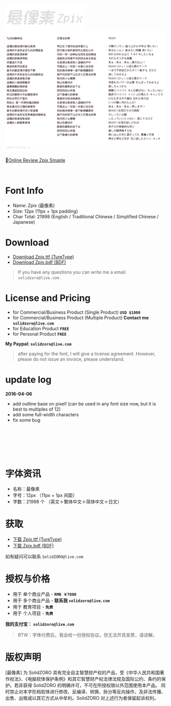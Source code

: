 <p>
  <img src="./assets/images/zpix_logo@2x.png?v=20190626" width="250" />
  <br>
  <img src="./assets/images/zpix_review@2x.png?v=20190626" width="800" />
  <br>
  <br>
   📍<a href="https://SolidZORO.github.io/zpix-pixel-font" target="_blank">Online Review Zpix Smaple</a>
  <br>
</p>

<img src="https://ga-beacon.appspot.com/UA-25110926-4/github-zpix-pixel-font?pixel" width="0" height="0" />

# Font Info

- Name: Zpix (最像素)
- Size: 12px (11px + 1px padding)
- Char Total: 21998 (English / Traditional Chinese / Simplified Chinese / Japanese)

# Download

- [Download Zpix.ttf (TureType)](https://raw.githubusercontent.com/SolidZORO/zpix-pixel-font/master/dist/Zpix.ttf)
- [Download Zpix.bdf (BDF)](https://raw.githubusercontent.com/SolidZORO/zpix-pixel-font/master/src/Zpix.bdf)

> If you have any questions you can write me a email. `solidzoro@live.com` .

# License and Pricing

- for Commercial/Business Product (Single Product) **`USD $1000`**
- for Commercial/Business Product (Multiple Product) **Contact me `solidzoro@live.com`**
- for Education Product **`FREE`**
- for Personal Product **`FREE`**

**My Paypal: `solidzoro@live.com`**

> after paying for the font, I will give a license agreement. However, please do not issue an invoice, please understand.

# update log

**2016-04-06**

- add outline base on pixel! (can be used in any font size now, but it is best to multiples of 12)
- add some full-width characters
- fix some bug

<br>
<br>
<br>
<br>
<br>

# 字体资讯

- 名称：最像素
- 字号：12px （11px + 1px 间距）
- 字数：21998 个 （英文＋繁体中文＋简体中文＋日文）

# 获取

- [下载 Zpix.ttf (TureType)](https://raw.githubusercontent.com/SolidZORO/zpix-pixel-font/master/dist/Zpix.ttf)
- [下载 Zpix.bdf (BDF)](https://raw.githubusercontent.com/SolidZORO/zpix-pixel-font/master/src/Zpix.bdf)

如有疑问可以联系 `SolidZORO@live.com`

# 授权与价格

- 用于 单个商业产品 - **`RMB ￥7000`**
- 用于 多个商业产品 - **联系我 `solidzoro@live.com`**
- 用于 教育项目 - **`免费`**
- 用于 个人项目 - **`免费`**

**我的支付宝： `solidzoro@live.com`**

> BTW：字体付费后，我会给一份授权协议。但无法开具发票，请谅解。

# 版权声明

[最像素] 为 SolidZORO 具有完全自主智慧财产权的产品，受《中华人民共和国著作权法》、《电脑软体保护条例》和其它智慧财产权法律法规及国际公约、条约的保护。若非获得
SolidZORO 的明确许可，不可在所授权限以外范围使用本产品。 同时禁止对本字形档软体进行修改、反编译、转换、拆分等反向操作，及非法传播、出售、出租或以其它方式从中牟利。SolidZORO
对上述行为者保留起诉权利。
